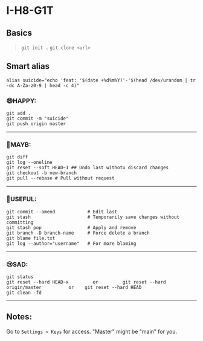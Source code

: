 # I-H8-G1T

## Basics
> `git init .`
> `git clone <url>`

## Smart alias

`alias suicide="echo 'feat: '$(date +%d%m%Y)'-'$(head /dev/urandom | tr -dc A-Za-z0-9 | head -c 4)"`

### 😄HAPPY:

```
git add .
git commit -m "suicide" 
git push origin master
```
---
### 🫤MAYB:
```
git diff
git log --oneline
git reset --soft HEAD~1 ## Undo last withotu discard changes
git checkout -b new-branch 
git pull --rebase # Pull without request
```
---
### 🧠USEFUL:
```
git commit --amend            # Edit last 
git stash                     # Temporarily save changes without committing
git stash pop                 # Apply and remove 
git branch -D branch-name     # Force delete a branch
git blame file.txt
git log --author="username"   # For more blaming        
```
---
### 😢SAD:
```
git status
git reset --hard HEAD~x         or         git reset --hard origin/master          or    git reset --hard HEAD
git clean -fd
```
---

## Notes:

Go to `Settings > Keys` for access.
"Master" might be "main" for you.

